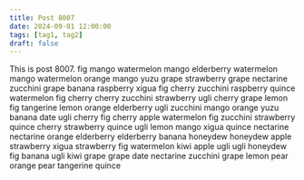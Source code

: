 ```yaml
---
title: Post 8007
date: 2024-09-01 12:00:00
tags: [tag1, tag2]
draft: false
---
```

This is post 8007.
fig
mango
watermelon
mango
elderberry
watermelon
mango
watermelon
orange
mango
yuzu
grape
strawberry
grape
nectarine
zucchini
grape
banana
raspberry
xigua
fig
cherry
zucchini
raspberry
quince
watermelon
fig
cherry
cherry
zucchini
strawberry
ugli
cherry
grape
lemon
fig
tangerine
lemon
orange
elderberry
ugli
zucchini
mango
orange
yuzu
banana
date
ugli
cherry
fig
cherry
apple
watermelon
fig
zucchini
strawberry
quince
cherry
strawberry
quince
ugli
lemon
mango
xigua
quince
nectarine
nectarine
orange
elderberry
elderberry
banana
honeydew
honeydew
apple
strawberry
xigua
strawberry
fig
watermelon
kiwi
apple
ugli
ugli
honeydew
fig
banana
ugli
kiwi
grape
grape
date
nectarine
zucchini
grape
lemon
pear
orange
pear
tangerine
quince
